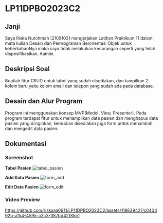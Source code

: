 # LP11DPBO2023C2
## Janji
Saya Riska Nurohmah [2109103] mengerjakan Latihan Praktikum 11 dalam mata kuliah Desain dan Pemrograman Berorientasi Objek untuk keberkahanNya maka saya tidak melakukan kecurangan seperti yang telah dispesifikasikan. Aamiin.

## Deskripsi Soal
Buatlah fitur CRUD untuk tabel yang sudah disediakan, dan tampilkan 2 kolom baru yaitu kolom email dan telepon yang sudah ada pada database.

## Desain dan Alur Program
Program ini menggunakan konsep MVP(Model, View, Presenter). Pada program terdapat fitur untuk menampilkan data pasien dan menghapus data pasien yang diinginkan, kemudian disediakan juga form untuk menambah dan mengedit data pasien.

## Dokumentasi
### Screenshot
**Tabel Pasien**
![tabel_pasien](https://github.com/riskaaa0911/LP11DPBO2023C2/assets/119839421/d38d3a38-f452-49a1-b17b-6fe169661ad6)

**Add Data Pasien**
![form_add](https://github.com/riskaaa0911/LP11DPBO2023C2/assets/119839421/48b1618e-3db3-4722-afa1-845c1a229740)

**Edit Data Pasien**
![form_edit](https://github.com/riskaaa0911/LP11DPBO2023C2/assets/119839421/94e4ca28-7915-4803-b551-2f0f183a1a62)

### Video Preview
https://github.com/riskaaa0911/LP11DPBO2023C2/assets/119839421/c040492b-a154-4595-a2c3-387bd42f8551

